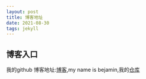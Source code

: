 ```yaml
---
layout: post
title: 博客地址
date: 2021-08-30
tags: jekyll  
---
```


## 博客入口
我的github 博客地址:[博客](https://github.com/bestfutureforus/bestfutureforus.github.io),my name is bejamin,我的[仓库](https://github.com/bestfutureforus)
